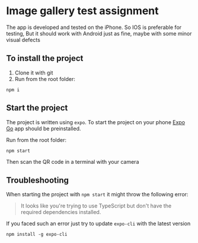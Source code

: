 # Image gallery test assignment

The app is developed and tested on the iPhone. So IOS is preferable for testing,
But it should work with Android just as fine, maybe with some minor visual defects

## To install the project

1. Clone it with git
2. Run from the root folder:

```
npm i
```

## Start the project

The project is written using `expo`. To start the project on your phone [Expo Go](https://expo.dev/client) app should be preinstalled.

Run from the root folder:

```
npm start
```

Then scan the QR code in a terminal with your camera

## Troubleshooting

When starting the project with `npm start` it might throw the following error:

> It looks like you're trying to use TypeScript but don't have the required dependencies installed.

If you faced such an error just try to update `expo-cli` with the latest version

```
npm install -g expo-cli
```
